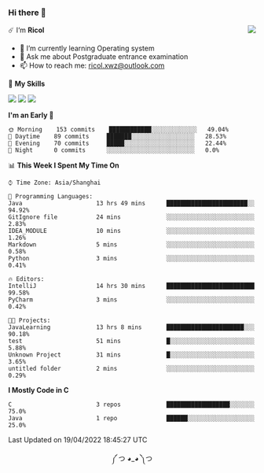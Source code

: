 ### Hi there 👋

<a href="#">
  <img align="right" src="https://github-readme-stats.vercel.app/api?username=Ricolxwz&count_private=true&show_icons=true&theme=prussian" />
</a>

☄️ I‘m **Ricol**

- 🌱 I’m currently learning Operating system
- 💬 Ask me about Postgraduate entrance examination
- 📫 How to reach me: ricol.xwz@outlook.com

🌟 **My Skills**

![](https://img.shields.io/badge/-Git-000000?style=flat-square&logo=git&logoColor=fff)
![](https://img.shields.io/badge/-C-3e74a2?style=flat-square&logo=C&logoColor=fff)
![](https://img.shields.io/badge/-Python-4fc08d?style=flat-square&logo=python&logoColor=fff)

<!--START_SECTION:waka-->
**I'm an Early 🐤** 

```text
🌞 Morning    153 commits    ████████████░░░░░░░░░░░░░   49.04% 
🌆 Daytime    89 commits     ███████░░░░░░░░░░░░░░░░░░   28.53% 
🌃 Evening    70 commits     █████░░░░░░░░░░░░░░░░░░░░   22.44% 
🌙 Night      0 commits      ░░░░░░░░░░░░░░░░░░░░░░░░░   0.0%

```


📊 **This Week I Spent My Time On** 

```text
⌚︎ Time Zone: Asia/Shanghai

💬 Programming Languages: 
Java                     13 hrs 49 mins      ███████████████████████░░   94.92% 
GitIgnore file           24 mins             ░░░░░░░░░░░░░░░░░░░░░░░░░   2.83% 
IDEA_MODULE              10 mins             ░░░░░░░░░░░░░░░░░░░░░░░░░   1.26% 
Markdown                 5 mins              ░░░░░░░░░░░░░░░░░░░░░░░░░   0.58% 
Python                   3 mins              ░░░░░░░░░░░░░░░░░░░░░░░░░   0.41%

🔥 Editors: 
IntelliJ                 14 hrs 30 mins      █████████████████████████   99.58% 
PyCharm                  3 mins              ░░░░░░░░░░░░░░░░░░░░░░░░░   0.42%

🐱‍💻 Projects: 
JavaLearning             13 hrs 8 mins       ██████████████████████░░░   90.18% 
test                     51 mins             █░░░░░░░░░░░░░░░░░░░░░░░░   5.88% 
Unknown Project          31 mins             █░░░░░░░░░░░░░░░░░░░░░░░░   3.65% 
untitled folder          2 mins              ░░░░░░░░░░░░░░░░░░░░░░░░░   0.29%

```

**I Mostly Code in C** 

```text
C                        3 repos             ██████████████████░░░░░░░   75.0% 
Java                     1 repo              ██████░░░░░░░░░░░░░░░░░░░   25.0%

```



 Last Updated on 19/04/2022 18:45:27 UTC
<!--END_SECTION:waka-->

<div align="center">
༼ つ ◕_◕ ༽つ
</div>
